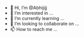 - 👋 Hi, I’m @Abhijijj
- 👀 I’m interested in ...
- 🌱 I’m currently learning ...
- 💞️ I’m looking to collaborate on ...
- 📫 How to reach me ...

<!---
Abhijijj/Abhijijj is a ✨ special ✨ repository because its `README.md` (this file) appears on your GitHub profile.
You can click the Preview link to take a look at your changes.
--->
